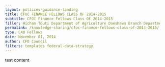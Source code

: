 ```yaml
---
layout: policies-guidance-landing
title: CFOC FINANCE FELLOWS CLASS OF 2014-2015
subtitle: CFOC Finance Fellows Class Of 2014-2015
filler: Hicham Touti Department of Agriculture Daeshawn Branch Department of Commerce Filipina Hartwell Department of Commerce Kelli Walters Department of Commerce Helen Gu
permalink: /knowledge-sharing/cfoc-finance-fellows-class-of-2014-2015/
type: CXO Fellows
date: November 01, 2014
author: CFO Council 
filters: templates federal-data-strategy
---
```



test content

